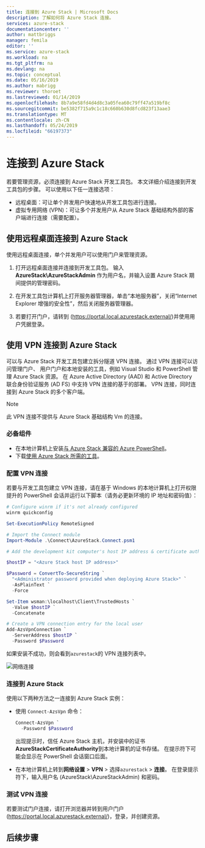 ```yaml
---
title: 连接到 Azure Stack | Microsoft Docs
description: 了解如何将 Azure Stack 连接。
services: azure-stack
documentationcenter: ''
author: mattbriggs
manager: femila
editor: ''
ms.service: azure-stack
ms.workload: na
ms.tgt_pltfrm: na
ms.devlang: na
ms.topic: conceptual
ms.date: 05/16/2019
ms.author: mabrigg
ms.reviewer: thoroet
ms.lastreviewed: 01/14/2019
ms.openlocfilehash: 8b7a9e58fd4d4d8c3a05fea60c79ff47a519bf8c
ms.sourcegitcommit: be5382f715a9c1c18c660b630d8fcd823f13aae3
ms.translationtype: MT
ms.contentlocale: zh-CN
ms.lasthandoff: 05/24/2019
ms.locfileid: "66197373"
---
```

# <a name="connect-to-azure-stack"></a>连接到 Azure Stack

若要管理资源，必须连接到 Azure Stack 开发工具包。 本文详细介绍连接到开发工具包的步骤。 可以使用以下任一连接选项：

* 远程桌面：可让单个并发用户快速地从开发工具包进行连接。
* 虚拟专用网络 (VPN)：可让多个并发用户从 Azure Stack 基础结构外部的客户端进行连接（需要配置）。

## <a name="connect-to-azure-stack-with-remote-desktop"></a>使用远程桌面连接到 Azure Stack
使用远程桌面连接，单个并发用户可以使用门户来管理资源。

1. 打开远程桌面连接并连接到开发工具包。 输入 **AzureStack\AzureStackAdmin** 作为用户名，并输入设置 Azure Stack 期间提供的管理密码。  

2. 在开发工具包计算机上打开服务器管理器，单击“本地服务器”，关闭“Internet Explorer 增强的安全性”，然后关闭服务器管理器。

3. 若要打开门户，请转到 (https://portal.local.azurestack.external/)并使用用户凭据登录。


## <a name="connect-to-azure-stack-with-vpn"></a>使用 VPN 连接到 Azure Stack

可以与 Azure Stack 开发工具包建立拆分隧道 VPN 连接。 通过 VPN 连接可以访问管理门户、 用户门户和本地安装的工具，例如 Visual Studio 和 PowerShell 管理 Azure Stack 资源。 在 Azure Active Directory (AAD) 和 Active Directory 联合身份验证服务 (AD FS) 中支持 VPN 连接的基于的部署。 VPN 连接，同时连接到 Azure Stack 的多个客户端。 

> [!NOTE] 
> 此 VPN 连接不提供与 Azure Stack 基础结构 Vm 的连接。 

### <a name="prerequisites"></a>必备组件

* 在本地计算机上安装[与 Azure Stack 兼容的 Azure PowerShell](../operator/azure-stack-powershell-install.md)。  
* 下载[使用 Azure Stack 所需的工具](../operator/azure-stack-powershell-download.md)。 

### <a name="configure-vpn-connectivity"></a>配置 VPN 连接

若要与开发工具包建立 VPN 连接，请在基于 Windows 的本地计算机上打开权限提升的 PowerShell 会话并运行以下脚本（请务必更新环境的 IP 地址和密码值）：

```powershell 
# Configure winrm if it's not already configured
winrm quickconfig  

Set-ExecutionPolicy RemoteSigned

# Import the Connect module
Import-Module .\Connect\AzureStack.Connect.psm1 

# Add the development kit computer's host IP address & certificate authority (CA) to the list of trusted hosts. Make sure to update the IP address and password values for your environment. 

$hostIP = "<Azure Stack host IP address>"

$Password = ConvertTo-SecureString `
  "<Administrator password provided when deploying Azure Stack>" `
  -AsPlainText `
  -Force

Set-Item wsman:\localhost\Client\TrustedHosts `
  -Value $hostIP `
  -Concatenate

# Create a VPN connection entry for the local user
Add-AzsVpnConnection `
  -ServerAddress $hostIP `
  -Password $Password

```

如果安装不成功，则会看到`azurestack`的 VPN 连接列表中。

![网络连接](media/azure-stack-connect-azure-stack/image3.png)  

### <a name="connect-to-azure-stack"></a>连接到 Azure Stack

使用以下两种方法之一连接到 Azure Stack 实例：  

* 使用 `Connect-AzsVpn` 命令： 
    
  ```powershell
  Connect-AzsVpn `
    -Password $Password
  ```

  出现提示时，信任 Azure Stack 主机，并安装中的证书**AzureStackCertificateAuthority**到本地计算机的证书存储。 在提示符下可能会显示在 PowerShell 会话窗口后面。 

* 在本地计算机上转到**网络设置** > **VPN** > 选择`azurestack`  > **连接**。 在登录提示符下，输入用户名 (AzureStack\AzureStackAdmin) 和密码。

### <a name="test-the-vpn-connectivity"></a>测试 VPN 连接

若要测试门户连接，请打开浏览器并转到用户门户 (https://portal.local.azurestack.external/)，登录，并创建资源。  

## <a name="next-steps"></a>后续步骤



